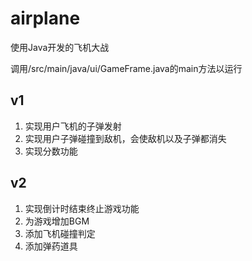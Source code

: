 # airplane

使用Java开发的飞机大战

调用/src/main/java/ui/GameFrame.java的main方法以运行

## v1
1. 实现用户飞机的子弹发射
2. 实现用户子弹碰撞到敌机，会使敌机以及子弹都消失
3. 实现分数功能

## v2
1. 实现倒计时结束终止游戏功能
2. 为游戏增加BGM
3. 添加飞机碰撞判定
4. 添加弹药道具